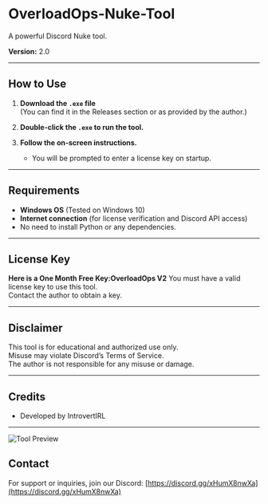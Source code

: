 # OverloadOps-Nuke-Tool
A powerful Discord Nuke tool.

**Version:** 2.0

---

## How to Use

1. **Download the `.exe` file**  
   (You can find it in the Releases section or as provided by the author.)

2. **Double-click the `.exe` to run the tool.**

3. **Follow the on-screen instructions.**  
   - You will be prompted to enter a license key on startup.

---

## Requirements

- **Windows OS** (Tested on Windows 10)
- **Internet connection** (for license verification and Discord API access)
- No need to install Python or any dependencies.

---

## License Key
**Here is a One Month Free Key:OverloadOps V2**
You must have a valid license key to use this tool.  
Contact the author to obtain a key.

---

## Disclaimer

This tool is for educational and authorized use only.  
Misuse may violate Discord’s Terms of Service.  
The author is not responsible for any misuse or damage.

---

## Credits

- Developed by IntrovertIRL

---

![Tool Preview](https://cdn.discordapp.com/attachments/1269290182541312132/1392759011480178708/image.png?ex=6870b368&is=686f61e8&hm=36c6b680dd7d309289433be8a41dee45f9a997c8423d0d2c74bd89f90a006924&)

## Contact

For support or inquiries, join our Discord: [https://discord.gg/xHumX8nwXa](https://discord.gg/xHumX8nwXa) 
